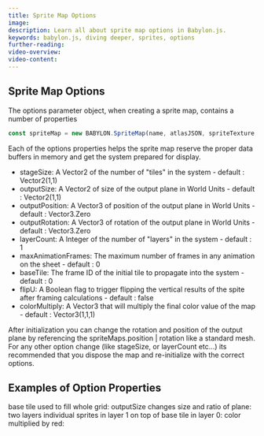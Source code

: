 ```yaml
---
title: Sprite Map Options
image: 
description: Learn all about sprite map options in Babylon.js.
keywords: babylon.js, diving deeper, sprites, options
further-reading:
video-overview:
video-content:
---
```


## Sprite Map Options
The options parameter object, when creating a sprite map, contains a number of properties
```javascript
const spriteMap = new BABYLON.SpriteMap(name, atlasJSON, spriteTexture, options, scene);
```

Each of the options properties helps the sprite map reserve the proper data buffers in memory and get the system prepared for display. 

* stageSize: A Vector2 of the number of "tiles" in the system - default : Vector2(1,1)
* outputSize: A Vector2 of size of the output plane in World Units - default : Vector2(1,1)
* outputPosition: A Vector3 of position of the output plane in World Units - default : Vector3.Zero
* outputRotation: A Vector3 of rotation of the output plane in World Units - default : Vector3.Zero
* layerCount: A Integer of the number of "layers" in the system - default : 1
* maxAnimationFrames: The maximum number of frames in any animation on the sheet - default : 0
* baseTile: The frame ID of the initial tile to propagate into the system - default : 0
* flipU: A Boolean flag to trigger flipping the vertical results of the spite after framing calculations - default : false
* colorMultiply: A Vector3 that will multiply the final color value of the map - default : Vector3(1,1,1)

After initialization you can change the rotation and position of the output plane by referencing the spriteMaps.position | rotation like a standard mesh.  For any other option change (like stageSize, or layerCount etc...) its recommended that you dispose the map and re-initialize with the correct options.

## Examples of Option Properties
base tile used to fill whole grid: <Playground id="#YCY2IL#16" title="Base Tile Used To Fill Whole Grid" description="Simple example of a base tile used to fill a whole grid." image=""/>
outputSize changes size and ratio of plane: <Playground id="#YCY2IL#17" title="OutputSize Changes Size And Ratio Of Plane" description="Simple example showing outputSize changing the size and ratio of a plane." image=""/>
two layers individual sprites in layer 1 on top of base tile in layer 0: <Playground id="#YCY2IL#18" title="Two Layre Individual Sprites" description="Simple example of two layers individual sprites in layer 1 on top of base tile in layer 0." image=""/>
color multiplied by red: <Playground id="#YCY2IL#19" title="Color Multipled By Red" description="Simple example of color multiplied by red." image=""/>